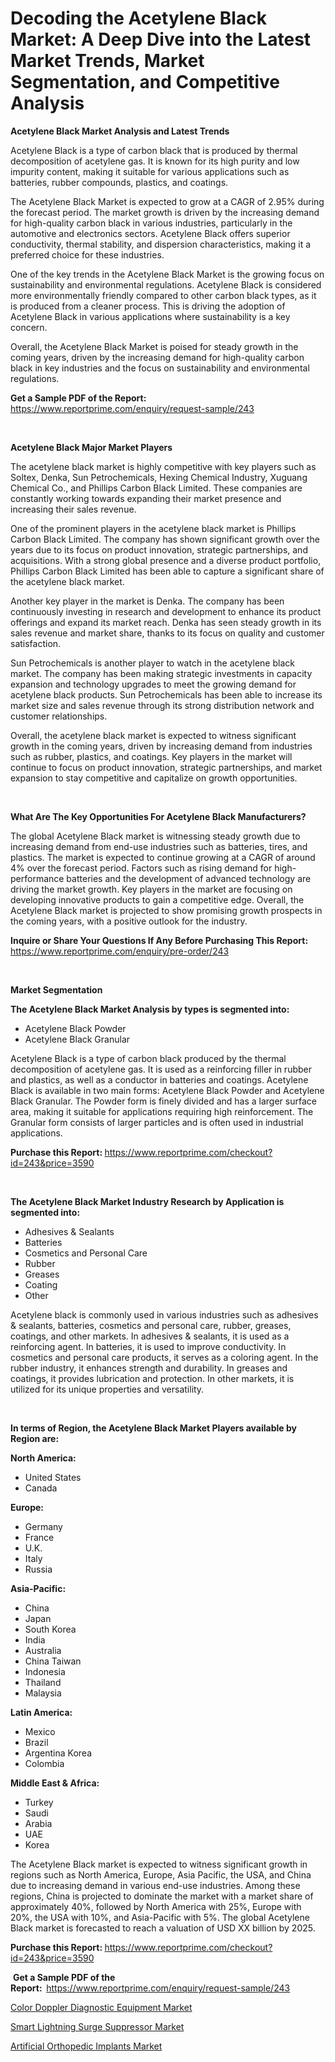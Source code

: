 <p><h1>Decoding the Acetylene Black Market: A Deep Dive into the Latest Market Trends, Market Segmentation, and Competitive Analysis</h1></p><p><strong>Acetylene Black Market Analysis and Latest Trends</strong></p>
<p><p>Acetylene Black is a type of carbon black that is produced by thermal decomposition of acetylene gas. It is known for its high purity and low impurity content, making it suitable for various applications such as batteries, rubber compounds, plastics, and coatings.</p><p>The Acetylene Black Market is expected to grow at a CAGR of 2.95% during the forecast period. The market growth is driven by the increasing demand for high-quality carbon black in various industries, particularly in the automotive and electronics sectors. Acetylene Black offers superior conductivity, thermal stability, and dispersion characteristics, making it a preferred choice for these industries.</p><p>One of the key trends in the Acetylene Black Market is the growing focus on sustainability and environmental regulations. Acetylene Black is considered more environmentally friendly compared to other carbon black types, as it is produced from a cleaner process. This is driving the adoption of Acetylene Black in various applications where sustainability is a key concern.</p><p>Overall, the Acetylene Black Market is poised for steady growth in the coming years, driven by the increasing demand for high-quality carbon black in key industries and the focus on sustainability and environmental regulations.</p></p>
<p><strong>Get a Sample PDF of the Report:&nbsp;</strong> <a href="https://www.reportprime.com/enquiry/request-sample/243">https://www.reportprime.com/enquiry/request-sample/243</a></p>
<p>&nbsp;</p>
<p><strong>Acetylene Black Major Market Players</strong></p>
<p><p>The acetylene black market is highly competitive with key players such as Soltex, Denka, Sun Petrochemicals, Hexing Chemical Industry, Xuguang Chemical Co., and Phillips Carbon Black Limited. These companies are constantly working towards expanding their market presence and increasing their sales revenue.</p><p>One of the prominent players in the acetylene black market is Phillips Carbon Black Limited. The company has shown significant growth over the years due to its focus on product innovation, strategic partnerships, and acquisitions. With a strong global presence and a diverse product portfolio, Phillips Carbon Black Limited has been able to capture a significant share of the acetylene black market.</p><p>Another key player in the market is Denka. The company has been continuously investing in research and development to enhance its product offerings and expand its market reach. Denka has seen steady growth in its sales revenue and market share, thanks to its focus on quality and customer satisfaction.</p><p>Sun Petrochemicals is another player to watch in the acetylene black market. The company has been making strategic investments in capacity expansion and technology upgrades to meet the growing demand for acetylene black products. Sun Petrochemicals has been able to increase its market size and sales revenue through its strong distribution network and customer relationships.</p><p>Overall, the acetylene black market is expected to witness significant growth in the coming years, driven by increasing demand from industries such as rubber, plastics, and coatings. Key players in the market will continue to focus on product innovation, strategic partnerships, and market expansion to stay competitive and capitalize on growth opportunities.</p></p>
<p>&nbsp;</p>
<p><strong>What Are The Key Opportunities For Acetylene Black Manufacturers?</strong></p>
<p><p>The global Acetylene Black market is witnessing steady growth due to increasing demand from end-use industries such as batteries, tires, and plastics. The market is expected to continue growing at a CAGR of around 4% over the forecast period. Factors such as rising demand for high-performance batteries and the development of advanced technology are driving the market growth. Key players in the market are focusing on developing innovative products to gain a competitive edge. Overall, the Acetylene Black market is projected to show promising growth prospects in the coming years, with a positive outlook for the industry.</p></p>
<p><strong>Inquire or Share Your Questions If Any Before Purchasing This Report:</strong> <a href="https://www.reportprime.com/enquiry/pre-order/243">https://www.reportprime.com/enquiry/pre-order/243</a></p>
<p>&nbsp;</p>
<p><strong>Market Segmentation</strong></p>
<p><strong>The Acetylene Black Market Analysis by types is segmented into:</strong></p>
<p><ul><li>Acetylene Black Powder</li><li>Acetylene Black Granular</li></ul></p>
<p><p>Acetylene Black is a type of carbon black produced by the thermal decomposition of acetylene gas. It is used as a reinforcing filler in rubber and plastics, as well as a conductor in batteries and coatings. Acetylene Black is available in two main forms: Acetylene Black Powder and Acetylene Black Granular. The Powder form is finely divided and has a larger surface area, making it suitable for applications requiring high reinforcement. The Granular form consists of larger particles and is often used in industrial applications.</p></p>
<p><strong>Purchase this Report:&nbsp;</strong><a href="https://www.reportprime.com/checkout?id=243&price=3590">https://www.reportprime.com/checkout?id=243&price=3590</a></p>
<p>&nbsp;</p>
<p><strong>The Acetylene Black Market Industry Research by Application is segmented into:</strong></p>
<p><ul><li>Adhesives & Sealants</li><li>Batteries</li><li>Cosmetics and Personal Care</li><li>Rubber</li><li>Greases</li><li>Coating</li><li>Other</li></ul></p>
<p><p>Acetylene black is commonly used in various industries such as adhesives & sealants, batteries, cosmetics and personal care, rubber, greases, coatings, and other markets. In adhesives & sealants, it is used as a reinforcing agent. In batteries, it is used to improve conductivity. In cosmetics and personal care products, it serves as a coloring agent. In the rubber industry, it enhances strength and durability. In greases and coatings, it provides lubrication and protection. In other markets, it is utilized for its unique properties and versatility.</p></p>
<p>&nbsp;</p>
<p><strong>In terms of Region, the Acetylene Black Market Players available by Region are:</strong></p>
<p>
    <p> <strong> North America: </strong>
        <ul>
            <li>United States</li>
            <li>Canada</li>
        </ul>
        </p> 
    <p> <strong> Europe: </strong>
        <ul>
            <li>Germany</li>
            <li>France</li>
            <li>U.K.</li>
            <li>Italy</li>
            <li>Russia</li>
        </ul>
        </p> 
    <p> <strong> Asia-Pacific: </strong>
        <ul>
            <li>China</li>
            <li>Japan</li>
            <li>South Korea</li>
            <li>India</li>
            <li>Australia</li>
            <li>China Taiwan</li>
            <li>Indonesia</li>
            <li>Thailand</li>
            <li>Malaysia</li>
        </ul>
        </p> 
    <p> <strong> Latin America: </strong>
        <ul>
            <li>Mexico</li>
            <li>Brazil</li>
            <li>Argentina Korea</li>
            <li>Colombia</li>
        </ul>
        </p> 
    <p> <strong> Middle East & Africa: </strong>
        <ul>
            <li>Turkey</li>
            <li>Saudi</li>
            <li>Arabia</li>
            <li>UAE</li>
            <li>Korea</li>
        </ul>
    </p>
    </p>
<p><p>The Acetylene Black market is expected to witness significant growth in regions such as North America, Europe, Asia Pacific, the USA, and China due to increasing demand in various end-use industries. Among these regions, China is projected to dominate the market with a market share of approximately 40%, followed by North America with 25%, Europe with 20%, the USA with 10%, and Asia-Pacific with 5%. The global Acetylene Black market is forecasted to reach a valuation of USD XX billion by 2025.</p></p>
<p><strong>Purchase this Report: </strong><a href="https://www.reportprime.com/checkout?id=243&price=3590">https://www.reportprime.com/checkout?id=243&price=3590</a></p>
<p>&nbsp;<strong>Get a Sample PDF of the Report:&nbsp;&nbsp;</strong><a href="https://www.reportprime.com/enquiry/request-sample/243">https://www.reportprime.com/enquiry/request-sample/243</a></p>
<p><strong></strong></p>
<p><p><a href="https://view.publitas.com/reportprime-1/color-doppler-diagnostic-equipment-market-size-furnishes-valuable-information-encompassing-market-share-market-trends-and-projections-spanning-from-2023-to-2030/">Color Doppler Diagnostic Equipment Market</a></p><p><a href="https://view.publitas.com/reportprime-1/insights-into-smart-lightning-surge-suppressor-market-size-analysing-market-share-trends-and-growth-from-2023-to-2030/">Smart Lightning Surge Suppressor Market</a></p><p><a href="https://view.publitas.com/reportprime-1/artificial-orthopedic-implants-market-research-report-unlocks-analysis-on-the-market-financial-status-market-size-and-market-revenue-upto-2030/">Artificial Orthopedic Implants Market</a></p></p>